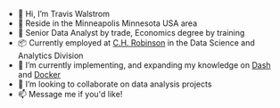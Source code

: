 - 👋 Hi, I’m Travis Walstrom
- 🥶 Reside in the Minneapolis Minnesota USA area
- 👀 Senior Data Analyst by trade, Economics degree by training
- 📦 Currently employed at <a href="https://www.chrobinson.com/en-us/" title="">C.H. Robinson</a> in the Data Science and Analytics Division
- 🌱 I’m currently implementing, and expanding my knowledge on <a href="https://github.com/plotly/dash" title="">Dash</a> and <a href="https://github.com/docker" title="">Docker</a>
- 💞️ I’m looking to collaborate on data analysis projects
- 📫 Message me if you'd like!

<!---
TWalstrom/TWalstrom is a ✨ special ✨ repository because its `README.md` (this file) appears on your GitHub profile.
You can click the Preview link to take a look at your changes.
--->
